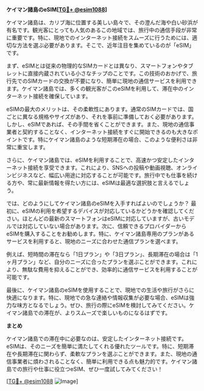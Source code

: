**ケイマン諸島のeSIM[[TG💪+ @esim1088](https://t.me/s/esim1088)]**

ケイマン諸島は、カリブ海に位置する美しい島々で、その澄んだ海や白い砂浜が有名です。観光客にとっても人気のあるこの地域では、旅行中の通信手段が非常に重要です。特に、現地でのインターネット接続をスムーズに行うためには、適切な方法を選ぶ必要があります。そこで、近年注目を集めているのが「eSIM」です。

まず、eSIMとは従来の物理的なSIMカードとは異なり、スマートフォンやタブレットに直接内蔵されている小さなチップのことです。この技術のおかげで、旅行先でのSIMカードの交換が不要になり、簡単に現地の通信サービスを利用できます。ケイマン諸島では、多くの観光客がこのeSIMを利用して、滞在中のインターネット接続を確保しています。

eSIMの最大のメリットは、その柔軟性にあります。通常のSIMカードでは、国ごとに異なる規格やサイズがあり、それを事前に準備しておく必要があります。しかし、eSIMであれば、その手間を省くことができます。また、現地の通信事業者と契約することなく、インターネット接続をすぐに開始できるのも大きなポイントです。特にケイマン諸島のような短期滞在の場合、このような便利さは非常に重宝します。

さらに、ケイマン諸島では、eSIMを利用することで、高速かつ安定したインターネット接続を享受できます。これにより、SNSへの投稿や動画視聴、オンラインビジネスなど、幅広い用途に対応することが可能です。旅行中でも仕事を続ける方や、常に最新情報を得たい方には、eSIMは最適な選択肢と言えるでしょう。

では、どのようにしてケイマン諸島のeSIMを入手すればよいのでしょうか？ 最初に、eSIMの利用を希望するデバイスが対応しているかどうかを確認してください。ほとんどの最新のスマートフォンはeSIMに対応していますが、古いモデルでは対応していない場合があります。次に、信頼できるプロバイダーからeSIMを購入することをお勧めします。特に、ケイマン諸島専用のプランがあるサービスを利用すると、現地のニーズに合わせた通信プランを選べます。

例えば、短時間の滞在なら「1日プラン」や「3日プラン」、長期滞在の場合は「1ヶ月プラン」など、自分のニーズに合ったプランを選ぶことができます。これにより、無駄な費用を抑えることができ、効率的に通信サービスを利用することが可能です。

最後に、ケイマン諸島のeSIMを使用することで、現地での生活や旅行がさらに快適になります。特に、現地での急な連絡や情報収集が必要な場合、eSIMは強力な味方となるでしょう。ぜひ、旅行の際にeSIMを検討してみてください。ケイマン諸島での滞在が、よりスムーズで楽しいものになるはずです。

**まとめ**

ケイマン諸島での滞在中に必要なのは、安定したインターネット接続です。eSIMは、そのニーズを簡単に満たしてくれる優れたツールです。特に、短期滞在や長期滞在に関わらず、柔軟なプランを選ぶことができます。また、現地の通信事業者に煩わされることなく、簡単に利用できる点も魅力的です。ケイマン諸島での旅行や仕事に役立つeSIM、ぜひ一度試してみてください！

[[TG💪+ @esim1088](https://t.me/s/esim1088) ![Image](https://i.postimg.cc/Y0z9fWf4/image.png)]